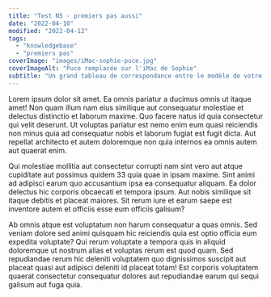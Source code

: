 ```yaml
---
title: "Test N5 - premiers pas aussi"
date: "2022-04-10"
modified: "2022-04-12"
tags: 
  - "knowledgebase"
  - "premiers pas"
coverImage: "images/iMac-sophie-puce.jpg"
coverImageAlt: "Puce remplacée sur l'iMac de Sophie"
subtitle: "Un grand tableau de correspondance entre le modèle de votre Mac, et le modèle d'écran LCD qui correspond. Bien utile pour une réparation."
---
```


<p>Lorem ipsum dolor sit amet. Ea omnis pariatur a ducimus omnis ut itaque amet! Non quam illum nam eius similique aut consequatur molestiae et delectus distinctio et laborum maxime. Quo facere natus id quia consectetur qui velit deserunt. Ut voluptas pariatur est nemo enim eum quasi reiciendis non minus quia ad consequatur nobis et laborum fugiat est fugit dicta. Aut repellat architecto et autem doloremque non quia internos ea omnis autem aut quaerat enim. </p><p>Qui molestiae mollitia aut consectetur corrupti nam sint vero aut atque cupiditate aut possimus quidem 33 quia quae in ipsam maxime. Sint animi ad adipisci earum quo accusantium ipsa ea consequatur aliquam. Ea dolor delectus hic corporis obcaecati et tempora ipsum. Aut nobis similique sit itaque debitis et placeat maiores. Sit rerum iure et earum saepe est inventore autem et officiis esse eum officiis galisum? </p><p>Ab omnis atque est voluptatum  non harum consequatur a quas omnis. Sed veniam dolore sed animi quisquam hic reiciendis quia est optio officia eum expedita voluptate? Qui rerum voluptate a tempora quis in aliquid doloremque ut nostrum alias et voluptas rerum est quod quam. Sed repudiandae rerum hic deleniti voluptatem quo dignissimos suscipit aut placeat quasi aut adipisci deleniti id placeat totam! Est corporis voluptatem  quaerat consectetur  consequatur dolores aut repudiandae earum qui sequi galisum aut fuga quia. </p>
